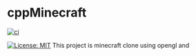 # cppMinecraft
[![ci](https://app.travis-ci.com/kimwonjin97/cppMinecraft.svg?branch=main)](https://app.travis-ci.com/github/kimwonjin97/cppMinecraft)

[![License: MIT](https://img.shields.io/badge/License-MIT-yellow.svg)](https://opensource.org/licenses/MIT)
This project is minecraft clone using opengl and 
